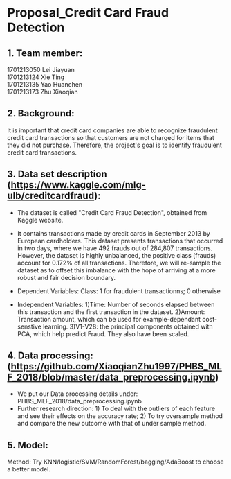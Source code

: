 # Proposal_Credit Card Fraud Detection
## 1. Team member:
1701213050 Lei Jiayuan\
1701213124 Xie Ting\
1701213135 Yao Huanchen\
1701213173 Zhu Xiaoqian

## 2. Background:
It is important that credit card companies are able to recognize fraudulent credit card transactions so that customers are not charged for items that they did not purchase. Therefore, the project's goal is to identify fraudulent credit card transactions.

## 3. Data set description (https://www.kaggle.com/mlg-ulb/creditcardfraud):
- The dataset is called "Credit Card Fraud Detection", obtained from Kaggle website.
- It contains transactions made by credit cards in September 2013 by European cardholders. This dataset presents transactions that occurred in two days, where we have 492 frauds out of 284,807 transactions. However, the dataset is highly unbalanced, the positive class (frauds) account for 0.172% of all transactions. Therefore, we will re-sample the dataset as to offset this imbalance with the hope of arriving at a more robust and fair decision boundary.

- Dependent Variables:
  Class: 1 for fraudulent transactionns; 0 otherwise
- Independent Variables:
  1)Time: Number of seconds elapsed between this transaction and the first transaction in the dataset.
  2)Amount: Transaction amount, which can be used for example-dependant cost-senstive learning.
  3)V1-V28: the principal components obtained with PCA, which help predict Fraud. They also have been scaled.

## 4. Data processing: (https://github.com/XiaoqianZhu1997/PHBS_MLF_2018/blob/master/data_preprocessing.ipynb)
- We put our Data processing details under: PHBS_MLF_2018/data_preprocessing.ipynb
- Further research direction: 1) To deal with the outliers of each feature and see their effects on the accuracy rate; 2) To try oversample method and compare the new outcome with that of under sample method.  

## 5. Model:
Method: Try KNN/logistic/SVM/RandomForest/bagging/AdaBoost to choose a better model.

